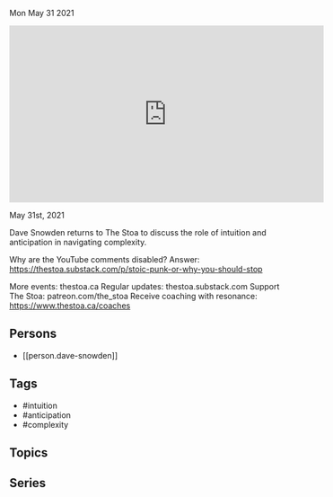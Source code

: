 



Mon May 31 2021

<iframe width="560" height="315" src="https://www.youtube.com/embed/bCpPS9WuIYU" title="Intuition and Anticipation in Navigating Complexity w/ Dave Snowden" frameborder="0" allow="accelerometer; autoplay; clipboard-write; encrypted-media; gyroscope; picture-in-picture" allowfullscreen ></iframe>

May 31st, 2021

Dave Snowden returns to The Stoa to discuss the role of intuition and anticipation in navigating complexity.

Why are the YouTube comments disabled? Answer: https://thestoa.substack.com/p/stoic-punk-or-why-you-should-stop

More events: thestoa.ca
Regular updates: thestoa.substack.com
Support The Stoa: patreon.com/the_stoa
Receive coaching with resonance: https://www.thestoa.ca/coaches

## Persons

- [[person.dave-snowden]]

## Tags

- #intuition
- #anticipation
- #complexity

## Topics



## Series




